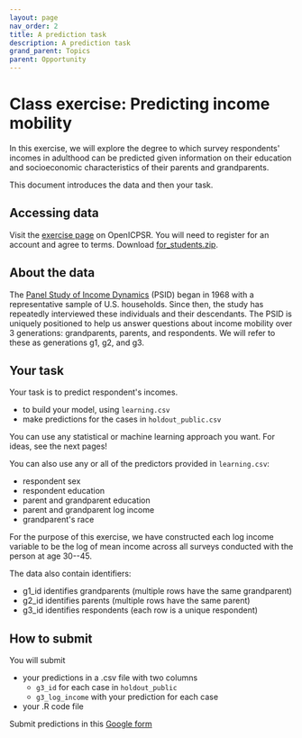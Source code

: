 ```yaml
---
layout: page
nav_order: 2
title: A prediction task
description: A prediction task
grand_parent: Topics
parent: Opportunity
---
```


# Class exercise: Predicting income mobility

In this exercise, we will explore the degree to which survey respondents' incomes in adulthood can be predicted given information on their education and socioeconomic characteristics of their parents and grandparents.

This document introduces the data and then your task.

## Accessing data

Visit the [exercise page](https://www.openicpsr.org/openicpsr/project/185941/version/V2/view) on OpenICPSR. You will need to register for an account and agree to terms. Download [for_students.zip](https://www.openicpsr.org/openicpsr/project/185941/version/V2/view?path=/openicpsr/185941/fcr:versions/V2/for_students.zip&type=file).

## About the data

The [Panel Study of Income Dynamics](https://psidonline.isr.umich.edu/) (PSID) began in 1968 with a representative sample of U.S. households. Since then, the study has repeatedly interviewed these individuals and their descendants. The PSID is uniquely positioned to help us answer questions about income mobility over 3 generations: grandparents, parents, and respondents. We will refer to these as generations g1, g2, and g3.

## Your task

Your task is to predict respondent's incomes.

- to build your model, using `learning.csv`
- make predictions for the cases in `holdout_public.csv`

You can use any statistical or machine learning approach you want. For ideas, see the next pages!

You can also use any or all of the predictors provided in `learning.csv`:

- respondent sex
- respondent education
- parent and grandparent education
- parent and grandparent log income
- grandparent's race

For the purpose of this exercise, we have constructed each log income variable to be the log of mean income across all surveys conducted with the person at age 30--45.
     
The data also contain identifiers:

- g1_id identifies grandparents (multiple rows have the same grandparent)
- g2_id identifies parents (multiple rows have the same parent)
- g3_id identifies respondents (each row is a unique respondent)

## How to submit

You will submit

- your predictions in a .csv file with two columns
    * `g3_id` for each case in `holdout_public`
    * `g3_log_income` with your prediction for each case
- your .R code file

Submit predictions in this [Google form](https://docs.google.com/forms/d/e/1FAIpQLSeCXspOpSiM5ScYHhbVx9TIbtHjtMbNUbm9T076NZsIP8ng4A/viewform?usp=sf_link)


